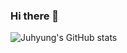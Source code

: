 ### Hi there 👋

<!--
**Juhyung98/Juhyung98** is a ✨ _special_ ✨ repository because its `README.md` (this file) appears on your GitHub profile.

Here are some ideas to get you started:

- 🔭 I’m currently working on ...
- 🌱 I’m currently learning ...
- 👯 I’m looking to collaborate on ...
- 🤔 I’m looking for help with ...
- 💬 Ask me about ...
- 📫 How to reach me: ...
- 😄 Pronouns: ...
- ⚡ Fun fact: ...
-->
![Juhyung's GitHub stats](https://github-readme-stats.vercel.app/api?username=Juhyung98&&show_icons=true&theme=dracula)
